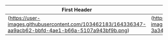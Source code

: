
| First Header  | Second Header | Third Header |
| ------------- | ------------- | ------------- |
| (https://user-images.githubusercontent.com/103462183/164336347-aa9acb62-bbfd-4ae1-b66a-5107a943bf9b.png) | (https://user-images.githubusercontent.com/103462183/164336365-3a342735-66b7-48d4-bd32-ba99628d8c8e.png | (https://user-images.githubusercontent.com/103462183/164336371-a4401b4f-8adc-4792-8cf5-f893ab933770.png) |
